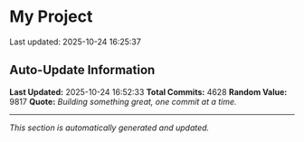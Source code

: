 # My Project


Last updated: 2025-10-24 16:25:37



























































































































































































































































































































































































































































































































































































































































































































































































































































































































































































































































































































































































































































































































































































































































































































































































































































































































































































































































































































































































































































































































































































































































































































































































































































































































































































































































































































































































































































































































































































































































































































































































































































































































































































































































































































































































































































































































































































































































































































































































































































































































































































































































































































































































































































































































































































































































































































































































































































































































































































































































































































































































































## Auto-Update Information

**Last Updated:** 2025-10-24 16:52:33
**Total Commits:** 4628
**Random Value:** 9817
**Quote:** _Building something great, one commit at a time._

---
_This section is automatically generated and updated._